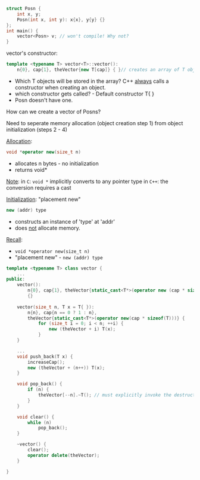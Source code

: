 
```c++
struct Posn {
	int x, y;
	Posn(int x, int y): x{x}, y{y} {}
};
int main() {
	vector<Posn> v; // won't compile! Why not?
}
```

vector's constructor:
```c++
template <typename T> vector<T>::vector():
	n{0}, cap{1}, theVector{new T[cap]} { }// creates an array of T objects
```
- Which T objects will be stored in the array?
C++ <u>always</u> calls a constructor when creating an object.
- which constructor gets called? - Default constructor T{ }
- Posn doesn't have one.

How can we create a vector of Posns?

Need to seperate memory allocation (object creation step 1)
from object initialization (steps 2 - 4)

<u>Allocation</u>: 
```c++
void *operator new(size_t n)
```
- allocates n bytes - no initialization
- returns void*

<u>Note</u>: in `C`: `void *` implicitly converts to any pointer type
in `C++`: the conversion requires a cast

<u>Initialization</u>: "placement new"
```c++
new (addr) type
```
- constructs an instance of 'type' at 'addr'
- does <u>not</u> allocate memory.


<u>Recall</u>:
- `void *operator new(size_t n)`
- "placement new" - `new (addr) type`

```c++
template <typename T> class vector {
	...
public:
	vector(): 
		n{0}, cap{1}, theVector{static_cast<T*>(operator new (cap * sizeof(T)))}
		{}
	
	vector(size_t n, T x = T{ }): 
		n{n}, cap{n == 0 ? 1 : n}, 
		theVector{static_cast<T*>(operator new(cap * sizeof(T)))} {
			for (size_t i = 0; i < n; ++i) {
				new (theVector + i) T(x);
			}
	}

	...
	void push_back(T x) {
		increaseCap();
		new (theVector + (n++)) T(x);
	}

	void pop_back() {
		if (n) {
			theVector[--n].~T(); // must explicitly invoke the destructor
		}
	}

	void clear() {
		while (n)
			pop_back();
	}

	~vector() {
		clear();
		operator delete(theVector);
	}

}
```

